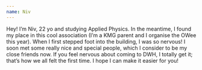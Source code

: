 ```yaml
---
name: Niv
---
```


Hey! I’m Niv, 22 yo and studying Applied Physics. In the meantime, I found my place in this cool association (I’m a
KMG parent and I organise the OWee this year). When I first stepped foot into the building, I was so nervous! I soon
met some really nice and special people, which I consider to be my close friends now. If you feel nervous about coming
to DWH, I totally get it; that’s how we all felt the first time. I hope I can make it easier for you!
